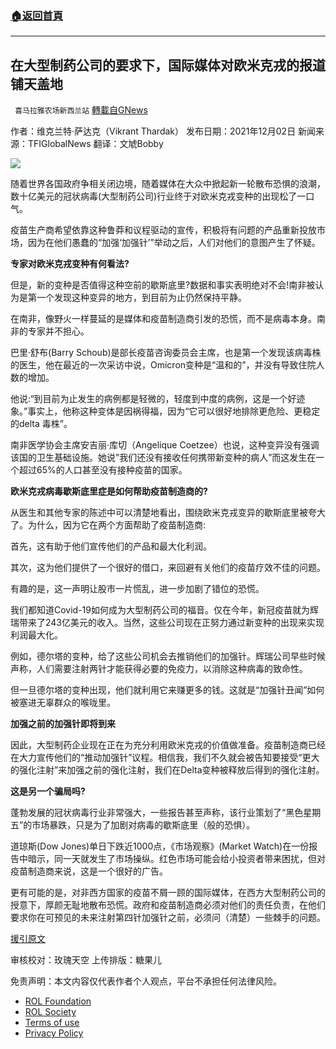 ###  [:house:返回首頁](https://github.com/ourhimalayas/txt)
---


## 在大型制药公司的要求下，国际媒体对欧米克戎的报道铺天盖地
` 喜马拉雅农场新西兰站` [轉載自GNews](https://gnews.org/zh-hans/1725253/)

作者：维克兰特·萨达克（Vikrant Thardak）
发布日期：2021年12月02日
新闻来源：TFIGlobalNews
翻译：文虓Bobby

![](https://assets.gnews.org/wp-content/uploads/2021/12/120602.jpg)

随着世界各国政府争相关闭边境，随着媒体在大众中掀起新一轮散布恐惧的浪潮，数十亿美元的冠状病毒(大型制药公司)行业终于对欧米克戎变种的出现松了一口气。

疫苗生产商希望依靠这种鲁莽和议程驱动的宣传，积极将有问题的产品重新投放市场，因为在他们愚蠢的“加强‘加强针’”举动之后，人们对他们的意图产生了怀疑。

**专家对欧米克戎变种有何看法?**

但是，新的变种是否值得这种空前的歇斯底里?数据和事实表明绝对不会!南非被认为是第一个发现这种变异的地方，到目前为止仍然保持平静。

在南非，像野火一样蔓延的是媒体和疫苗制造商引发的恐慌，而不是病毒本身。南非的专家并不担心。

巴里·舒布(Barry Schoub)是部长疫苗咨询委员会主席，也是第一个发现该病毒株的医生，他在最近的一次采访中说，Omicron变种是“温和的”，并没有导致住院人数的增加。

他说:“到目前为止发生的病例都是轻微的，轻度到中度的病例，这是一个好迹象。”事实上，他称这种变体是因祸得福，因为“它可以很好地排除更危险、更稳定的delta 毒株”。

南非医学协会主席安吉丽·库切（Angelique Coetzee）也说，这种变异没有强调该国的卫生基础设施。她说”我们还没有接收任何携带新变种的病人”而这发生在一个超过65%的人口甚至没有接种疫苗的国家。

**欧米克戎病毒歇斯底里症是如何帮助疫苗制造商的?**

从医生和其他专家的陈述中可以清楚地看出，围绕欧米克戎变异的歇斯底里被夸大了。为什么，因为它在两个方面帮助了疫苗制造商:

首先，这有助于他们宣传他们的产品和最大化利润。

其次，这为他们提供了一个很好的借口，来回避有关他们的疫苗疗效不佳的问题。

有趣的是，这一声明让股市一片慌乱，进一步加剧了错位的恐慌。

我们都知道Covid-19如何成为大型制药公司的福音。仅在今年，新冠疫苗就为辉瑞带来了243亿美元的收入。当然，这些公司现在正努力通过新变种的出现来实现利润最大化。

例如，德尔塔的变种，给了这些公司机会去推销他们的加强针。辉瑞公司早些时候声称，人们需要注射两针才能获得必要的免疫力，以消除这种病毒的致命性。

但一旦德尔塔的变种出现，他们就利用它来赚更多的钱。这就是“加强针丑闻”如何被塞进无辜群众的喉咙里。

**加强之前的加强针即将到来**

因此，大型制药企业现在正在为充分利用欧米克戎的价值做准备。疫苗制造商已经在大力宣传他们的“推动加强针”议程。相信我，我们不久就会被告知要接受“更大的强化注射”来加强之前的强化注射，我们在Delta变种被释放后得到的强化注射。

**这是另一个骗局吗?**

蓬勃发展的冠状病毒行业非常强大，一些报告甚至声称，该行业策划了“黑色星期五”的市场暴跌，只是为了加剧对病毒的歇斯底里（般的恐惧）。

道琼斯(Dow Jones)单日下跌近1000点，《市场观察》(Market Watch)在一份报告中暗示，同一天就发生了市场操纵。红色市场可能会给小投资者带来困扰，但对疫苗制造商来说，这是一个很好的广告。

更有可能的是，对非西方国家的疫苗不屑一顾的国际媒体，在西方大型制药公司的授意下，厚颜无耻地散布恐慌。政府和疫苗制造商必须对他们的责任负责，在他们要求你在可预见的未来注射第四针加强针之前，必须问（清楚）一些棘手的问题。

[援引原文](https://tfiglobalnews.com/2021/12/02/omicron-is-being-blown-out-of-proportion-by-international-media-at-the-behest-of-big-pharma/)

审核校对：玫瑰天空
上传排版：糖果儿

 

免责声明：本文内容仅代表作者个人观点，平台不承担任何法律风险。

- [ROL Foundation](https://rolfoundation.org/)
- [ROL Society](https://rolsociety.org/)
- [Terms of use](https://gnews.org/terms-of-use-3/)
- [Privacy Policy](https://gnews.org/privacy-policy/)
